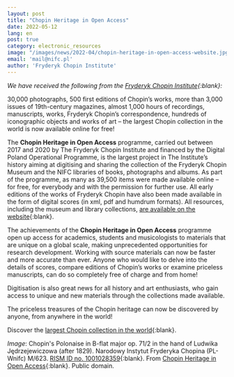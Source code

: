 ```yaml
---
layout: post
title: "Chopin Heritage in Open Access"
date: 2022-05-12
lang: en
post: true
category: electronic_resources
image: "/images/news/2022-04/chopin-heritage-in-open-access-website.jpg"
email: 'mail@nifc.pl'
author: 'Fryderyk Chopin Institute'
---
```


_We have received the following from the [Fryderyk Chopin Institute](https://nifc.pl/pl){:blank}:_

30,000 photographs, 500 first editions of Chopin’s works, more than 3,000 issues of 19th-century magazines, almost 1,000 hours of recordings, manuscripts, works, Fryderyk Chopin’s correspondence, hundreds of iconographic objects and works of art – the largest Chopin collection in the world is now available online for free!  

The **Chopin Heritage in Open Access** programme, carried out between 2017 and 2020 by The Fryderyk Chopin Institute and financed by the Digital Poland Operational Programme, is the largest project in The Institute’s history aiming at digitising and sharing the collection of the Fryderyk Chopin Museum and the NIFC libraries of books, photographs and albums. As part of the programme, as many as 39,500 items were made available online – for free, for everybody and with the permission for further use. All early editions of the works of Fryderyk Chopin have also been made available in the form of digital scores (in xml, pdf and humdrum formats). All resources, including the museum and library collections, [are available on the website](https://chopin.musicsources.pl/en/){:blank}.  

The achievements of the **Chopin Heritage in Open Access** programme open up access for academics, students and musicologists to materials that are unique on a global scale, making unprecedented opportunities for research development. Working with source materials can now be faster and more accurate than ever. Anyone who would like to delve into the details of scores, compare editions of Chopin’s works or examine priceless manuscripts, can do so completely free of charge and from home!  

Digitisation is also great news for all history and art enthusiasts, who gain access to unique and new materials through the collections made available.  

The priceless treasures of the Chopin heritage can now be discovered by anyone, from anywhere in the world!

Discover the [largest Chopin collection in the world](https://chopin.musicsources.pl/en/){:blank}.  

_Image_: Chopin's Polonaise in B-flat major op. 71/2 in the hand of Ludwika Jędrzejewiczowa (after 1829). Narodowy Instytut Fryderyka Chopina (PL-Wnifc) M/623. [RISM ID no. 1001028359](https://opac.rism.info/search?id=1001028359&View=rism){:blank}. From [Chopin Heritage in Open Access](https://chopin.musicsources.pl/en/galeria-zasobu/rekopisy/229-polonaise-in-b-flat-major-op-71-no-2-wn-17/0){:blank}. Public domain.
